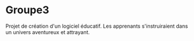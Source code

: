 # Groupe3
Projet de création d'un logiciel éducatif. Les apprenants s'instruiraient dans un univers aventureux et attrayant.